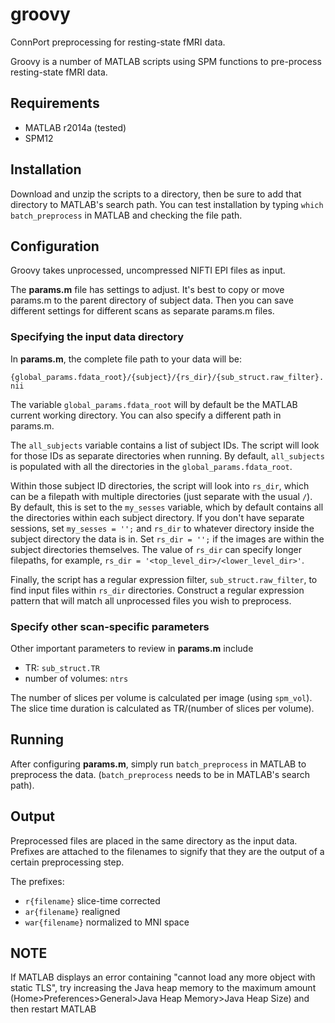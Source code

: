 # groovy
ConnPort preprocessing for resting-state fMRI data.

Groovy is a number of MATLAB scripts using SPM functions to pre-process
resting-state fMRI data.

## Requirements
* MATLAB r2014a (tested)
* SPM12

## Installation
Download and unzip the scripts to a directory, then be sure to add that 
directory to MATLAB's search path. You can test installation by typing 
`which batch_preprocess` in MATLAB and checking the file path.

## Configuration
Groovy takes unprocessed, uncompressed NIFTI EPI files as input.

The **params.m** file has settings to adjust. It's best to copy or move
params.m to the parent directory of subject data. Then you can save
different settings for different scans as separate params.m files.

### Specifying the input data directory
In **params.m**, the complete file path to your data will be:

`{global_params.fdata_root}/{subject}/{rs_dir}/{sub_struct.raw_filter}.nii`

The variable `global_params.fdata_root` will by default be the MATLAB current 
working directory. You can also specify a different path in params.m.

The `all_subjects` variable contains a list of subject IDs. The script will
look for those IDs as separate directories when running. By default,
`all_subjects` is populated with all the directories in the 
`global_params.fdata_root`.

Within those subject ID directories, the script will look into `rs_dir`, which
can be a filepath with multiple directories (just separate with the usual `/`).
By default, this is set to the `my_sesses` variable, which by default contains
all the directories within each subject directory. If you don't have separate
sessions, set `my_sesses = '';` and `rs_dir` to whatever directory inside the
subject directory the data is in. Set `rs_dir = '';` if the images are within
the subject directories themselves. The value of `rs_dir` can specify longer
filepaths, for example, `rs_dir = '<top_level_dir>/<lower_level_dir>'`.

Finally, the script has a regular expression filter, `sub_struct.raw_filter`, 
to find input files within `rs_dir` directories. Construct a regular expression
pattern that will match all unprocessed files you wish to preprocess.

### Specify other scan-specific parameters
Other important parameters to review in **params.m** include
* TR: `sub_struct.TR`
* number of volumes: `ntrs`

The number of slices per volume is calculated per image (using `spm_vol`). The
slice time duration is calculated as TR/(number of slices per volume).

## Running
After configuring **params.m**, simply run `batch_preprocess` in MATLAB to 
preprocess the data. (`batch_preprocess` needs to be in MATLAB's search 
path).

## Output
Preprocessed files are placed in the same directory as the input data. Prefixes
are attached to the filenames to signify that they are the output of a certain
preprocessing step.

The prefixes:
* `r{filename}` slice-time corrected
* `ar{filename}` realigned
* `war{filename}` normalized to MNI space

## NOTE
If MATLAB displays an error containing "cannot load any more object with static TLS", try increasing the Java heap memory to the maximum amount (Home>Preferences>General>Java Heap Memory>Java Heap Size) and then restart MATLAB
